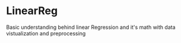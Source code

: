 # LinearReg
Basic understanding behind linear Regression and it's math with data vistualization and preprocessing
